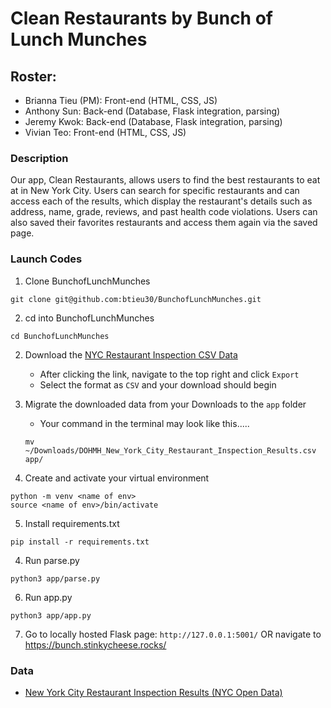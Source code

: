 # Clean Restaurants by Bunch of Lunch Munches

## Roster:
* Brianna Tieu (PM): Front-end (HTML, CSS, JS)
* Anthony Sun: Back-end (Database, Flask integration, parsing)
* Jeremy Kwok: Back-end (Database, Flask integration, parsing)
* Vivian Teo: Front-end (HTML, CSS, JS)

### Description
Our app, Clean Restaurants, allows users to find the best restaurants to eat at in New York City. Users can search for specific restaurants and can access each of the results, which display the restaurant's details such as address, name, grade, reviews, and past health code violations. Users can also saved their favorites restaurants and access them again via the saved page. 

### Launch Codes
1) Clone BunchofLunchMunches
```
git clone git@github.com:btieu30/BunchofLunchMunches.git
```

2) cd into BunchofLunchMunches
```
cd BunchofLunchMunches
```

2) Download the [NYC Restaurant Inspection CSV Data](https://data.cityofnewyork.us/Health/DOHMH-New-York-City-Restaurant-Inspection-Results/43nn-pn8j)
    * After clicking the link, navigate to the top right and click ```Export```
    * Select the format as ```CSV``` and your download should begin

3) Migrate the downloaded data from your Downloads to the ```app``` folder
    * Your command in the terminal may look like this.....
    ```
    mv ~/Downloads/DOHMH_New_York_City_Restaurant_Inspection_Results.csv app/
    ```

4) Create and activate your virtual environment
```
python -m venv <name of env>
source <name of env>/bin/activate
```

5) Install requirements.txt
```
pip install -r requirements.txt
```

4) Run parse.py
```
python3 app/parse.py
```

6) Run app.py
```
python3 app/app.py
```

7) Go to locally hosted Flask page: ```http://127.0.0.1:5001/``` OR navigate to https://bunch.stinkycheese.rocks/

### Data
* [New York City Restaurant Inspection Results (NYC Open Data)](https://data.cityofnewyork.us/Health/DOHMH-New-York-City-Restaurant-Inspection-Results/43nn-pn8j)
